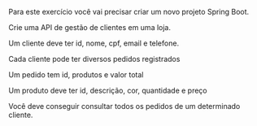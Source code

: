 Para este exercício você vai precisar criar um novo projeto Spring Boot.

Crie uma API de gestão de clientes em uma loja. 

Um cliente deve ter id, nome, cpf, email e telefone.


Cada cliente pode ter diversos pedidos registrados


Um pedido tem id, produtos e valor total


Um produto deve ter id, descrição, cor, quantidade e preço


Você deve conseguir consultar todos os pedidos de um determinado cliente.